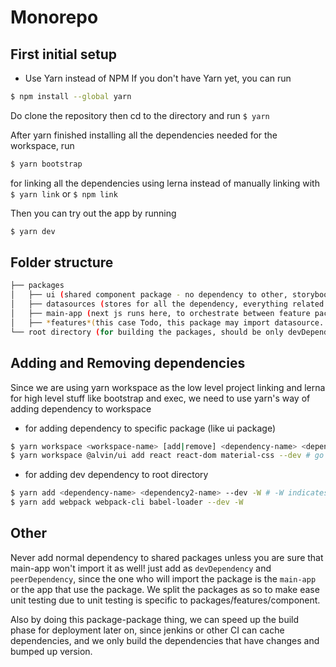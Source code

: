 # Monorepo 

## First initial setup
- Use Yarn instead of NPM
If you don't have Yarn yet, you can run
```bash
$ npm install --global yarn
```

Do clone the repository
then cd to the directory and run `$ yarn`

After yarn finished installing all the dependencies needed for the workspace,
run
```bash
$ yarn bootstrap
```

for linking all the dependencies using lerna instead of manually linking with `$ yarn link` or `$ npm link`

Then you can try out the app by running
```bash
$ yarn dev
```

## Folder structure
```bash
├── packages
│   ├── ui (shared component package - no dependency to other, storybook belongs here)
│   ├── datasources (stores for all the dependency, everything related to fetching and logic, maybe should split in the future)
│   ├── main-app (next js runs here, to orchestrate between feature packages (like r***s, s**, but in this case Todo feature, this package allowed to import the datasource)
│   ├── *features*(this case Todo, this package may import datasource.. Store lives here)
└── root directory (for building the packages, should be only devDependencies like babel, loaders, webpack, etc)
```

## Adding and Removing dependencies
Since we are using yarn workspace as the low level project linking and lerna for high level stuff like bootstrap and exec,
we need to use yarn's way of adding dependency to workspace

- for adding dependency to specific package (like ui package)
```bash
$ yarn workspace <workspace-name> [add|remove] <dependency-name> <dependency2-name> [--dev|--save]
$ yarn workspace @alvin/ui add react react-dom material-css --dev # go to this url (https://github.com/mobxjs/mobx/issues/1082#issuecomment-352409804) to read why use dev and peer Dependencies 
```
- for adding dev dependency to root directory
```bash
$ yarn add <dependency-name> <dependency2-name> --dev -W # -W indicates ignore workspace and just add the dep to this dir
$ yarn add webpack webpack-cli babel-loader --dev -W
```

## Other
  Never add normal dependency to shared packages unless you are sure that main-app won't import it as well! 
just add as `devDependency` and `peerDependency`, since the one who will import the package is the `main-app` 
or the app that use the package. We split the packages as so to make ease unit testing 
due to unit testing is specific to packages/features/component. 

  Also by doing this package-package thing, we can speed up the build phase for deployment later on, since jenkins or other 
CI can cache dependencies, and we only build the dependencies that have changes and bumped up version.


